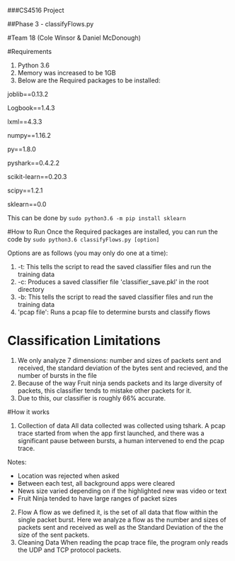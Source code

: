 ###CS4516 Project

##Phase 3 - classifyFlows.py

#Team 18 (Cole Winsor & Daniel McDonough)

#Requirements

1. Python 3.6
2. Memory was increased to be 1GB
3. Below are the Required packages to be installed:

  joblib==0.13.2

  Logbook==1.4.3

  lxml==4.3.3

  numpy==1.16.2

  py==1.8.0

  pyshark==0.4.2.2

  scikit-learn==0.20.3

  scipy==1.2.1

  sklearn==0.0


This can be done by
`sudo python3.6 -m pip install sklearn`


#How to Run
Once the Required packages are installed, you can run the code by
`sudo python3.6 classifyFlows.py [option]`


Options are as follows (you may only do one at a time):
1. -t: This tells the script to read the saved classifier files and run the training data
2. -c: Produces a saved classifier file 'classifier_save.pkl' in the root directory
3. -b: This tells the script to read the saved classifier files and run the training data
3. 'pcap file': Runs a pcap file to determine bursts and classify flows

# Classification Limitations
1. We only analyze 7 dimensions: number and sizes of packets sent and received, the standard deviation of the bytes sent and recieved, and the number of bursts in the file
2. Because of the way Fruit ninja sends packets and its large diversity of packets, this classifier tends to mistake other packets for it.
3. Due to this, our classifier is roughly 66% accurate.

#How it works
1. Collection of data
All data collected was collected using tshark. A pcap trace started from when the app first launched, and there was a significant pause between bursts, a human intervened to end the pcap trace.

Notes:
- Location was rejected when asked
- Between each test, all background apps were cleared
- News size varied depending on if the highlighted new was video or text
- Fruit Ninja tended to have large ranges of packet sizes



2. Flow
A flow as we defined it, is the set of all data that flow within the single packet burst. Here we analyze a flow as the number and sizes of packets sent and received as well as the Standard Deviation of the the size of the sent packets.
3. Cleaning Data
When reading the pcap trace file, the program only reads the UDP and TCP protocol packets.
